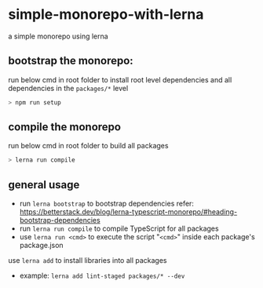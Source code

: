 # simple-monorepo-with-lerna
a simple monorepo using lerna 

## bootstrap the monorepo:
 run below cmd in root folder to install root level dependencies
 and all dependencies in the `packages/*` level
 ```bash
 > npm run setup
 ```
## compile the monorepo
 run below cmd in root folder to build all packages
 ```bash
 > lerna run compile
 ```
## general usage
- run `lerna bootstrap` to bootstrap dependencies
refer: https://betterstack.dev/blog/lerna-typescript-monorepo/#heading-bootstrap-dependencies
- run `lerna run compile` to compile TypeScript for all packages
- use `lerna run <cmd>` to execute the script "`<cmd>`" inside each package's package.json

use `lerna add` to install libraries into all packages
 - example: `lerna add lint-staged packages/* --dev`
